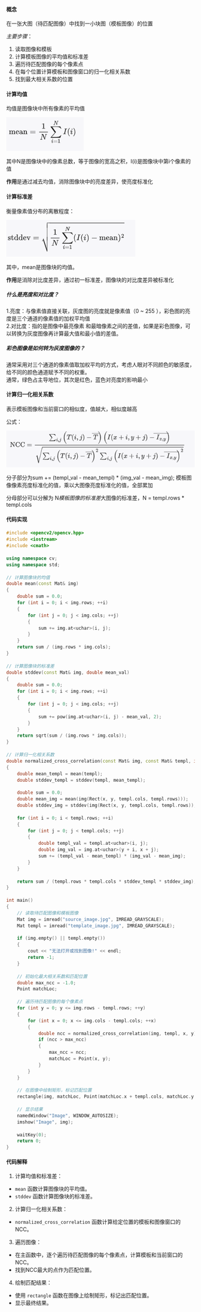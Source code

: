 
 #### 概念

 在一张大图（待匹配图像）中找到一小块图（模板图像）的位置

 *主要步骤*：

1. 读取图像和模板<br>
2. 计算模板图像的平均值和标准差<br>
3. 遍历待匹配图像的每个像素点<br>
4. 在每个位置计算模板和图像窗口的归一化相关系数<br>
5. 找到最大相关系数的位置<br>

 #### 计算均值
 均值是图像块中所有像素的平均值<br>

 ![均值](image.png)

 其中N是图像块中的像素总数，等于图像的宽高之积，I(i)是图像块中第i个像素的值

 **作用**是通过减去均值，消除图像块中的亮度差异，使亮度标准化

 #### 计算标准差
 衡量像素值分布的离散程度：

   ![标准差](image-1.png)

  其中，mean是图像块的均值。

  **作用**是消除对比度差异，通过初一标准差，图像块的对比度差异被标准化

##### 什么是亮度和对比度？

  1.亮度：与像素值直接关联，灰度图的亮度就是像素值（0 ~ 255 ），彩色图的亮度是三个通道的像素值的加权平均值<br>
  2.对比度：指的是图像中最亮像素 和最暗像素之间的差值，如果是彩色图像，可以转换为灰度图像再计算最大值和最小值的差值。<br>

##### 彩色图像是如何转为灰度图像的？
 
通常采用对三个通道的像素值取加权平均的方式，考虑人眼对不同颜色的敏感度，给不同的颜色通道赋予不同的权重。<br>
通常，绿色占主导地位，其次是红色，蓝色对亮度的影响最小<br>


#### 计算归一化相关系数

表示模板图像和当前窗口的相似度，值越大，相似度越高

公式：<br>

![归一化相关系数](image-2.png)

分子部分为sum += (templ_val - mean_templ) * (img_val - mean_img); 模板图像像素亮度标准化的值，乘以大图像亮度标准化的值，全部累加<br>

分母部分可以分解为 N*模板图像的标准差*大图像的标准差，N = templ.rows * templ.cols 

#### 代码实现

```cpp
#include <opencv2/opencv.hpp>
#include <iostream>
#include <cmath>

using namespace cv;
using namespace std;

// 计算图像块的均值
double mean(const Mat& img) 
{
    double sum = 0.0;
    for (int i = 0; i < img.rows; ++i) 
    {
        for (int j = 0; j < img.cols; ++j) 
        {
            sum += img.at<uchar>(i, j);
        }
    }
    return sum / (img.rows * img.cols);
}

// 计算图像块的标准差
double stddev(const Mat& img, double mean_val) 
{
    double sum = 0.0;
    for (int i = 0; i < img.rows; ++i) 
    {
        for (int j = 0; j < img.cols; ++j) 
        {
            sum += pow(img.at<uchar>(i, j) - mean_val, 2);
        }
    }
    return sqrt(sum / (img.rows * img.cols));
}

// 计算归一化相关系数
double normalized_cross_correlation(const Mat& img, const Mat& templ, int x, int y) 
{
    double mean_templ = mean(templ);
    double stddev_templ = stddev(templ, mean_templ);

    double sum = 0.0;
    double mean_img = mean(img(Rect(x, y, templ.cols, templ.rows)));
    double stddev_img = stddev(img(Rect(x, y, templ.cols, templ.rows)), mean_img);

    for (int i = 0; i < templ.rows; ++i) 
    {
        for (int j = 0; j < templ.cols; ++j) 
        {
            double templ_val = templ.at<uchar>(i, j);
            double img_val = img.at<uchar>(y + i, x + j);
            sum += (templ_val - mean_templ) * (img_val - mean_img);
        }
    }

    return sum / (templ.rows * templ.cols * stddev_templ * stddev_img);
}

int main() 
{
    // 读取待匹配图像和模板图像
    Mat img = imread("source_image.jpg", IMREAD_GRAYSCALE);
    Mat templ = imread("template_image.jpg", IMREAD_GRAYSCALE);

    if (img.empty() || templ.empty()) 
    {
        cout << "无法打开或找到图像!" << endl;
        return -1;
    }

    // 初始化最大相关系数和匹配位置
    double max_ncc = -1.0;
    Point matchLoc;

    // 遍历待匹配图像的每个像素点
    for (int y = 0; y <= img.rows - templ.rows; ++y) 
    {
        for (int x = 0; x <= img.cols - templ.cols; ++x) 
        {
            double ncc = normalized_cross_correlation(img, templ, x, y);
            if (ncc > max_ncc) 
            {
                max_ncc = ncc;
                matchLoc = Point(x, y);
            }
        }
    }

    // 在图像中绘制矩形，标记匹配位置
    rectangle(img, matchLoc, Point(matchLoc.x + templ.cols, matchLoc.y + templ.rows), Scalar::all(0), 2, 8, 0);

    // 显示结果
    namedWindow("Image", WINDOW_AUTOSIZE);
    imshow("Image", img);
    
    waitKey(0);
    return 0;
}
```

#### 代码解释

1. 计算均值和标准差：<br>
- `mean` 函数计算图像块的平均值。<br>
- `stddev` 函数计算图像块的标准差。<br>

2. 计算归一化相关系数：<br>
- `normalized_cross_correlation` 函数计算给定位置的模板和图像窗口的NCC。<br>

3. 遍历图像：<br>
- 在主函数中，逐个遍历待匹配图像的每个像素点，计算模板和当前窗口的NCC。<br>
- 找到NCC最大的点作为匹配位置。<br>

4. 绘制匹配结果：<br>
- 使用 `rectangle` 函数在图像上绘制矩形，标记出匹配位置。<br>
- 显示最终结果。<br>




